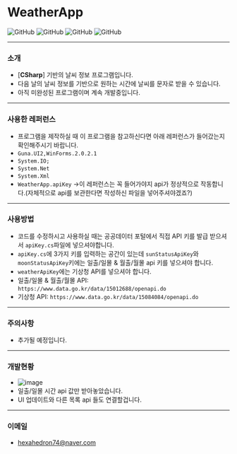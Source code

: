 # WeatherApp
![GitHub](https://img.shields.io/badge/developer-gloomn-blue)
![GitHub](https://img.shields.io/github/license/gloomn/WeatherApp)
![GitHub](https://img.shields.io/github/languages/top/gloomn/WeatherApp)
![GitHub](https://img.shields.io/github/languages/code-size/gloomn/WeatherApp)

---
### 소개
* [**CSharp**] 기반의 날씨 정보 프로그램입니다.
* 다음 날의 날씨 정보를 기반으로 원하는 시간에 날씨를 문자로 받을 수 있습니다.
* 아직 미완성된 프로그램이며 계속 개발중입니다.

---
### 사용한 레퍼런스
* 프로그램을 제작하실 때 이 프로그램을 참고하신다면 아래 레퍼런스가 들어갔는지 확인해주시기 바랍니다.
* ```Guna.UI2,WinForms.2.0.2.1```
* ```System.IO;```
* ```System.Net```
* ```System.Xml```
* ```WeatherApp.apiKey``` ->이 레퍼런스는 꼭 들어가야지 api가 정상적으로 작동합니다.(자체적으로 api를 보관한다면 작성하신 파일을 넣어주셔야겠죠?)

---
### 사용방법
* 코드를 수정하시고 사용하실 때는 공공데이터 포털에서 직접 API 키를 발급 받으셔서 ```apiKey.cs```파일에 넣으셔야합니다.
* ```apiKey.cs```에 3가지 키를 입력하는 공간이 있는데 ```sunStatusApiKey```와 ```moonStatusApiKey```키에는 일출/일몰 & 월출/월몰 api 키를 넣으셔야 합니다.
* ```weatherApiKey```에는 기상청 API를 넣으셔야 합니다.
* 일출/일몰 & 월출/월몰 API: ```https://www.data.go.kr/data/15012688/openapi.do```
* 기상청 API: ```https://www.data.go.kr/data/15084084/openapi.do```

---
### 주의사항
* 추가될 예정입니다.

---
### 개발현황
* ![image](https://user-images.githubusercontent.com/86612194/125165056-385d0700-e1d0-11eb-869b-5fcb679cbb32.png)
* 일출/일몰 시간 api 값만 받아놓았습니다.
* UI 업데이트와 다른 목록 api 들도 연결할겁니다.

---
### 이메일
* hexahedron74@naver.com

